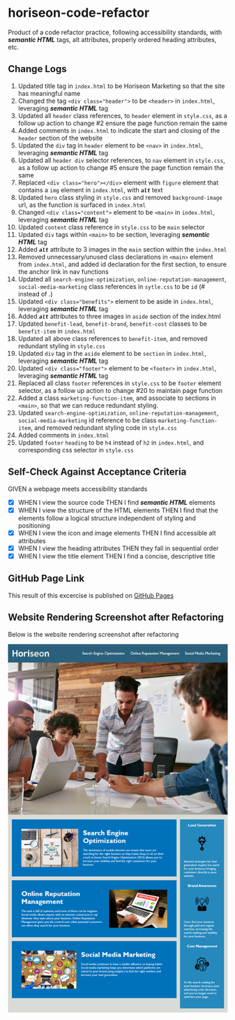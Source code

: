 # horiseon-code-refactor
Product of a code refactor practice, following accessibility standards, with ***semantic HTML*** tags,  alt attributes, properly ordered heading attributes, etc.

## Change Logs
1. Updated title tag in `index.html` to be Horiseon Marketing so that the site has meaningful name
2. Changed the tag `<div class="header">` to be `<header>` in `index.html`, leveraging ***semantic HTML*** tag
3. Updated all `header` class references, to `header` element in `style.css`, as a follow up action to change #2 ensure the page function remain the same
4. Added comments in `index.html` to indicate the start and closing of the `header` section of the website
5. Updated the `div` tag in `header` element to be `<nav>` in `index.html`, leveraging ***semantic HTML*** tag
6. Updated all `header div` selector references, to `nav` element in `style.css`, as a follow up action to change #5 ensure the page function remain the same
7. Replaced `<div class="hero"></div>` element with `figure` element that contains a `img` element in `index.html`, with ***`alt`*** text
8. Updated `hero` class styling in `style.css` and removed `background-image` url, as the function is surfaced in `index.html`
9. Changed `<div class="content">` element to be `<main>` in `index.html`, leveraging ***semantic HTML*** tag
10. Updated `content` class reference in `style.css` to be `main` selector
11. Updated `div` tags within `<main>` to be section, leveraging ***semantic HTML*** tag
12. Added ***`alt`*** attribute to 3 images in the `main` section within the `index.html`
13. Removed unnecessary/unused class declarations in `<main>` element from `index.html`, and added id declaration for the first section, to ensure the anchor link in nav functions
14. Updated all `search-engine-optimization`, `online-reputation-management`, `social-media-marketing` class references in `sytle.css` to be `id` (# instead of .)
15. Updated `<div class="benefits">` element to be aside in `index.html`, leveraging ***semantic HTML*** tag
16. Added ***`alt`*** attributes to three images in `aside` section of the index.html
17. Updated `benefit-lead`, `benefit-brand`, `benefit-cost` classes to be `benefit-item` in `index.html`
18. Updated all above class references to `benefit-item`, and removed redundant styling in `style.css`
19. Updated `div` tag in the `aside` element to be `section` in `index.html`, leveraging ***semantic HTML*** tag
20. Updated `<div class="footer">` element to be `<footer>` in `index.html`, leveraging ***semantic HTML*** tag
21. Replaced all class `footer` references in `style.css` to be `footer` element selector, as a follow up action to change #20 to maintain page function
22. Added a class `marketing-function-item`, and associate to sections in `<main>`, so that we can reduce redundant styling.
23. Updated `search-engine-optimization`, `online-reputation-management`, `social-media-marketing` id reference to be class `marketing-function-item`, and removed redundant styling code in `style.css`
24. Added comments in `index.html`
25. Updated `footer` `heading` to be `h4` instead of `h2` in `index.html`, and corresponding css selector in `style.css`

## Self-Check Against Acceptance Criteria
GIVEN a webpage meets accessibility standards
- [x] WHEN I view the source code THEN I find ***semantic HTML*** elements
- [x] WHEN I view the structure of the HTML elements THEN I find that the elements follow a logical structure independent of styling and positioning
- [x] WHEN I view the icon and image elements THEN I find accessible alt attributes
- [x] WHEN I view the heading attributes THEN they fall in sequential order
- [x] WHEN I view the title element THEN I find a concise, descriptive title

## GitHub Page Link
This result of this excercise is published on [GitHub Pages](https://xuyangzhang0.github.io/code-refactor-practice1/)

## Website Rendering Screenshot after Refactoring

Below is the website rendering screenshot after refactoring

![The Horiseon webpage includes a navigation bar, a header image, and cards with text and images at the bottom of the page.](./assets/images/01-html-css-git-homework-demo.png)



